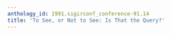 ```yaml
---
anthology_id: 1991.sigirconf_conference-91.14
title: 'To See, or Not to See: Is That the Query?'
---
```

